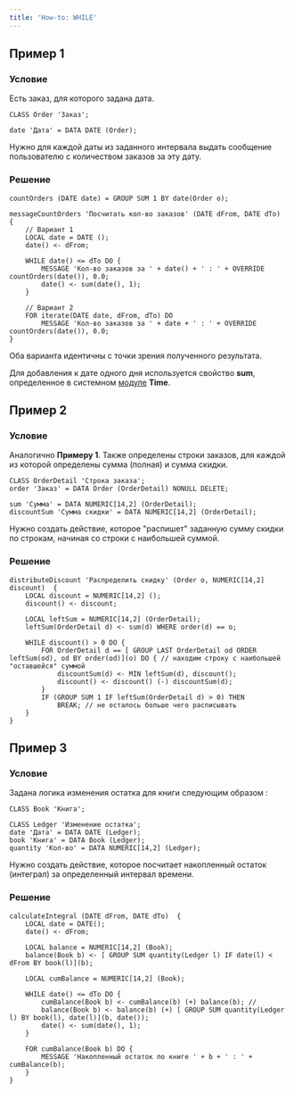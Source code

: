 ```yaml
---
title: 'How-to: WHILE'
---
```


## Пример 1

### Условие

Есть заказ, для которого задана дата.

```lsf
CLASS Order 'Заказ';

date 'Дата' = DATA DATE (Order);
```

Нужно для каждой даты из заданного интервала выдать сообщение пользователю с количеством заказов за эту дату.

### Решение

```lsf
countOrders (DATE date) = GROUP SUM 1 BY date(Order o);

messageCountOrders 'Посчитать кол-во заказов' (DATE dFrom, DATE dTo)  {
    // Вариант 1
    LOCAL date = DATE ();
    date() <- dFrom;

    WHILE date() <= dTo DO {
        MESSAGE 'Кол-во заказов за ' + date() + ' : ' + OVERRIDE countOrders(date()), 0.0;
        date() <- sum(date(), 1);
    }

    // Вариант 2
    FOR iterate(DATE date, dFrom, dTo) DO
        MESSAGE 'Кол-во заказов за ' + date + ' : ' + OVERRIDE countOrders(date()), 0.0;
}
```

Оба варианта идентичны с точки зрения полученного результата.

Для добавления к дате одного дня используется свойство **sum**, определенное в системном [модуле](Modules.md) **Time**.

## Пример 2

### Условие

Аналогично **Примеру 1**. Также определены строки заказов, для каждой из которой определены сумма (полная) и сумма скидки.

```lsf
CLASS OrderDetail 'Строка заказа';
order 'Заказ' = DATA Order (OrderDetail) NONULL DELETE;

sum 'Сумма' = DATA NUMERIC[14,2] (OrderDetail);
discountSum 'Сумма скидки' = DATA NUMERIC[14,2] (OrderDetail);
```

Нужно создать действие, которое "распишет" заданную сумму скидки по строкам, начиная со строки с наибольшей суммой.

### Решение

```lsf
distributeDiscount 'Распределить скидку' (Order o, NUMERIC[14,2] discount)  {
    LOCAL discount = NUMERIC[14,2] ();
    discount() <- discount;

    LOCAL leftSum = NUMERIC[14,2] (OrderDetail);
    leftSum(OrderDetail d) <- sum(d) WHERE order(d) == o;

    WHILE discount() > 0 DO {
        FOR OrderDetail d == [ GROUP LAST OrderDetail od ORDER leftSum(od), od BY order(od)](o) DO { // находим строку с наибольшей "оставшейся" суммой
            discountSum(d) <- MIN leftSum(d), discount();
            discount() <- discount() (-) discountSum(d);
        }
        IF (GROUP SUM 1 IF leftSum(OrderDetail d) > 0) THEN
            BREAK; // не осталось больше чего расписывать
    }
}
```

## Пример 3

### Условие

Задана логика изменения остатка для книги следующим образом :

```lsf
CLASS Book 'Книга';

CLASS Ledger 'Изменение остатка';
date 'Дата' = DATA DATE (Ledger);
book 'Книга' = DATA Book (Ledger);
quantity 'Кол-во' = DATA NUMERIC[14,2] (Ledger);
```

Нужно создать действие, которое посчитает накопленный остаток (интеграл) за определенный интервал времени.

### Решение

```lsf
calculateIntegral (DATE dFrom, DATE dTo)  {
    LOCAL date = DATE();
    date() <- dFrom;

    LOCAL balance = NUMERIC[14,2] (Book);
    balance(Book b) <- [ GROUP SUM quantity(Ledger l) IF date(l) < dFrom BY book(l)](b);

    LOCAL cumBalance = NUMERIC[14,2] (Book);

    WHILE date() <= dTo DO {
        cumBalance(Book b) <- cumBalance(b) (+) balance(b); //
        balance(Book b) <- balance(b) (+) [ GROUP SUM quantity(Ledger l) BY book(l), date(l)](b, date());
        date() <- sum(date(), 1);
    }

    FOR cumBalance(Book b) DO {
        MESSAGE 'Накопленный остаток по книге ' + b + ' : ' + cumBalance(b);
    }
}
```
